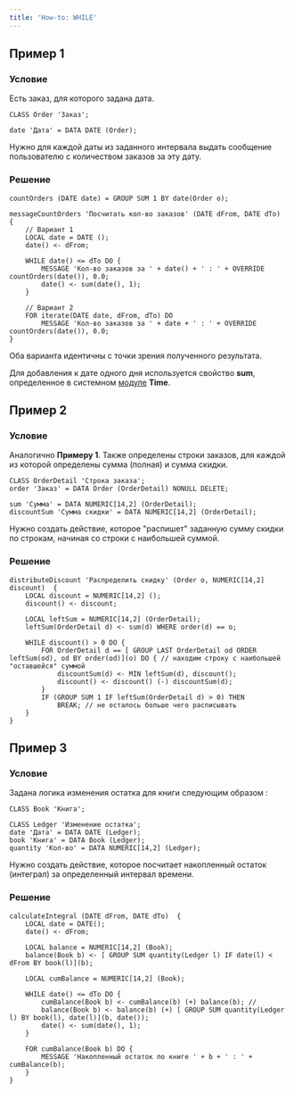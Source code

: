 ```yaml
---
title: 'How-to: WHILE'
---
```


## Пример 1

### Условие

Есть заказ, для которого задана дата.

```lsf
CLASS Order 'Заказ';

date 'Дата' = DATA DATE (Order);
```

Нужно для каждой даты из заданного интервала выдать сообщение пользователю с количеством заказов за эту дату.

### Решение

```lsf
countOrders (DATE date) = GROUP SUM 1 BY date(Order o);

messageCountOrders 'Посчитать кол-во заказов' (DATE dFrom, DATE dTo)  {
    // Вариант 1
    LOCAL date = DATE ();
    date() <- dFrom;

    WHILE date() <= dTo DO {
        MESSAGE 'Кол-во заказов за ' + date() + ' : ' + OVERRIDE countOrders(date()), 0.0;
        date() <- sum(date(), 1);
    }

    // Вариант 2
    FOR iterate(DATE date, dFrom, dTo) DO
        MESSAGE 'Кол-во заказов за ' + date + ' : ' + OVERRIDE countOrders(date()), 0.0;
}
```

Оба варианта идентичны с точки зрения полученного результата.

Для добавления к дате одного дня используется свойство **sum**, определенное в системном [модуле](Modules.md) **Time**.

## Пример 2

### Условие

Аналогично **Примеру 1**. Также определены строки заказов, для каждой из которой определены сумма (полная) и сумма скидки.

```lsf
CLASS OrderDetail 'Строка заказа';
order 'Заказ' = DATA Order (OrderDetail) NONULL DELETE;

sum 'Сумма' = DATA NUMERIC[14,2] (OrderDetail);
discountSum 'Сумма скидки' = DATA NUMERIC[14,2] (OrderDetail);
```

Нужно создать действие, которое "распишет" заданную сумму скидки по строкам, начиная со строки с наибольшей суммой.

### Решение

```lsf
distributeDiscount 'Распределить скидку' (Order o, NUMERIC[14,2] discount)  {
    LOCAL discount = NUMERIC[14,2] ();
    discount() <- discount;

    LOCAL leftSum = NUMERIC[14,2] (OrderDetail);
    leftSum(OrderDetail d) <- sum(d) WHERE order(d) == o;

    WHILE discount() > 0 DO {
        FOR OrderDetail d == [ GROUP LAST OrderDetail od ORDER leftSum(od), od BY order(od)](o) DO { // находим строку с наибольшей "оставшейся" суммой
            discountSum(d) <- MIN leftSum(d), discount();
            discount() <- discount() (-) discountSum(d);
        }
        IF (GROUP SUM 1 IF leftSum(OrderDetail d) > 0) THEN
            BREAK; // не осталось больше чего расписывать
    }
}
```

## Пример 3

### Условие

Задана логика изменения остатка для книги следующим образом :

```lsf
CLASS Book 'Книга';

CLASS Ledger 'Изменение остатка';
date 'Дата' = DATA DATE (Ledger);
book 'Книга' = DATA Book (Ledger);
quantity 'Кол-во' = DATA NUMERIC[14,2] (Ledger);
```

Нужно создать действие, которое посчитает накопленный остаток (интеграл) за определенный интервал времени.

### Решение

```lsf
calculateIntegral (DATE dFrom, DATE dTo)  {
    LOCAL date = DATE();
    date() <- dFrom;

    LOCAL balance = NUMERIC[14,2] (Book);
    balance(Book b) <- [ GROUP SUM quantity(Ledger l) IF date(l) < dFrom BY book(l)](b);

    LOCAL cumBalance = NUMERIC[14,2] (Book);

    WHILE date() <= dTo DO {
        cumBalance(Book b) <- cumBalance(b) (+) balance(b); //
        balance(Book b) <- balance(b) (+) [ GROUP SUM quantity(Ledger l) BY book(l), date(l)](b, date());
        date() <- sum(date(), 1);
    }

    FOR cumBalance(Book b) DO {
        MESSAGE 'Накопленный остаток по книге ' + b + ' : ' + cumBalance(b);
    }
}
```
